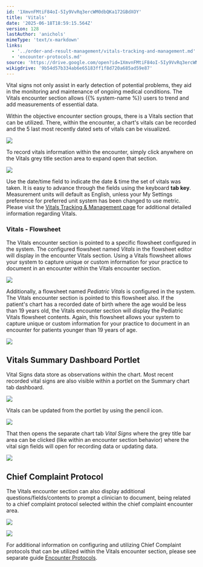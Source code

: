 ```yaml
---
id: '1XmvnFMtiF84oI-5Iy9VvRq3ercWM0dbQKa172GBdXOY'
title: 'Vitals'
date: '2025-06-18T18:59:15.564Z'
version: 128
lastAuthor: 'anichols'
mimeType: 'text/x-markdown'
links:
  - '../order-and-result-management/vitals-tracking-and-management.md'
  - 'encounter-protocols.md'
source: 'https://drive.google.com/open?id=1XmvnFMtiF84oI-5Iy9VvRq3ercWM0dbQKa172GBdXOY'
wikigdrive: '9b54d57b334ab6e65183ff1f8d720a685ad59e87'
---
```

Vital signs not only assist in early detection of potential problems, they aid in the monitoring and maintenance of ongoing medical conditions. The Vitals encounter section allows {{% system-name %}} users to trend and add measurements of essential data.

Within the objective encounter section groups, there is a Vitals section that can be utilized.  There, within the encounter, a chart's vitals can be recorded and the 5 last most recently dated sets of vitals can be visualized.

![](../vitals.assets/528f073aac814c0890cfc7c9a697f810.png)

To record vitals information within the encounter, simply click anywhere on the  Vitals grey title section area to expand open that section.

![](../vitals.assets/b27299896d1d8adaaf095d719782b358.png)

Use the date/time field to indicate the date & time the set of vitals was taken.  It is easy to advance through the fields using the keyboard **tab key**.  Measurement units will default as English, unless your My Settings preference for preferred unit system has been changed to use metric.   Please visit the [Vitals Tracking & Management page](../order-and-result-management/vitals-tracking-and-management.md) for additional detailed information regarding Vitals.

### Vitals - Flowsheet

The Vitals encounter section is pointed to a specific flowsheet configured in the system. The configured flowsheet named *Vitals* in the flowsheet editor will display in the encounter Vitals section.  Using a Vitals flowsheet allows your system to capture unique or custom information for your practice to document in an encounter within the Vitals encounter section.

![](../vitals.assets/ccb07ad772f9572e538d15f4aafdc6dc.png)

Additionally, a flowsheet named *Pediatric Vitals* is configured in the system.  The Vitals encounter section is pointed to this flowsheet also. If the patient's chart has a recorded date of birth where the age would be less than 19 years old, the Vitals encounter section will display the Pediatric Vitals flowsheet contents.  Again, this flowsheet allows your system to capture unique or custom information for your practice to document in an encounter for patients younger than 19 years of age.

![](../vitals.assets/3adee2dcd837a2166552a668ec7094c4.png)

## Vitals Summary Dashboard Portlet

Vital Signs data store as observations within the chart.  Most recent recorded vital signs are also visible within a portlet on the Summary chart tab dashboard.

![](../vitals.assets/9232fa40c45fb178ff10add4a4e4ac94.png)

Vitals can be updated from the portlet by using the pencil icon.

![](../vitals.assets/ff695249125b775887659f92601c26eb.png)

That then opens the separate chart tab *Vital Signs* where the grey title bar area can be clicked (like within an encounter section behavior) where the vital sign fields will open for recording data or updating data.

![](../vitals.assets/a3d0bcfe1f0765ffe8a4f125eb65ccf9.png)

## Chief Complaint Protocol

The Vitals encounter section can also display additional questions/fields/contents to prompt a clinician to document, being related to a chief complaint protocol selected within the chief complaint encounter area.

![](../vitals.assets/6b271c7ad8ea438e6e7ab682bb7077b5.png)

![](../vitals.assets/93fb92104ca1e72e2fd898f716859351.png)

For additional information on configuring and utilizing Chief Complaint protocols that can be utilized within the Vitals encounter section, please see separate guide [Encounter Protocols](encounter-protocols.md).
